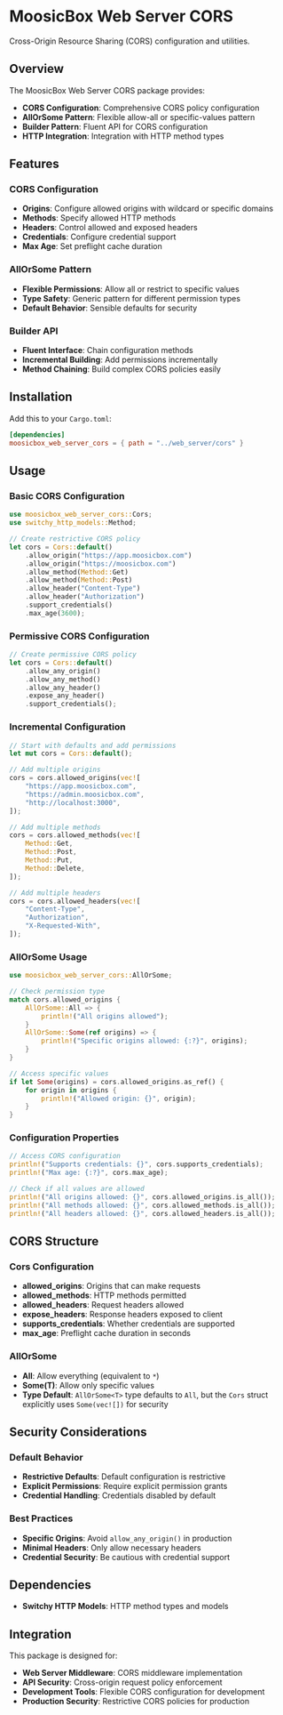 # MoosicBox Web Server CORS

Cross-Origin Resource Sharing (CORS) configuration and utilities.

## Overview

The MoosicBox Web Server CORS package provides:

- **CORS Configuration**: Comprehensive CORS policy configuration
- **AllOrSome Pattern**: Flexible allow-all or specific-values pattern
- **Builder Pattern**: Fluent API for CORS configuration
- **HTTP Integration**: Integration with HTTP method types

## Features

### CORS Configuration

- **Origins**: Configure allowed origins with wildcard or specific domains
- **Methods**: Specify allowed HTTP methods
- **Headers**: Control allowed and exposed headers
- **Credentials**: Configure credential support
- **Max Age**: Set preflight cache duration

### AllOrSome Pattern

- **Flexible Permissions**: Allow all or restrict to specific values
- **Type Safety**: Generic pattern for different permission types
- **Default Behavior**: Sensible defaults for security

### Builder API

- **Fluent Interface**: Chain configuration methods
- **Incremental Building**: Add permissions incrementally
- **Method Chaining**: Build complex CORS policies easily

## Installation

Add this to your `Cargo.toml`:

```toml
[dependencies]
moosicbox_web_server_cors = { path = "../web_server/cors" }
```

## Usage

### Basic CORS Configuration

```rust
use moosicbox_web_server_cors::Cors;
use switchy_http_models::Method;

// Create restrictive CORS policy
let cors = Cors::default()
    .allow_origin("https://app.moosicbox.com")
    .allow_origin("https://moosicbox.com")
    .allow_method(Method::Get)
    .allow_method(Method::Post)
    .allow_header("Content-Type")
    .allow_header("Authorization")
    .support_credentials()
    .max_age(3600);
```

### Permissive CORS Configuration

```rust
// Create permissive CORS policy
let cors = Cors::default()
    .allow_any_origin()
    .allow_any_method()
    .allow_any_header()
    .expose_any_header()
    .support_credentials();
```

### Incremental Configuration

```rust
// Start with defaults and add permissions
let mut cors = Cors::default();

// Add multiple origins
cors = cors.allowed_origins(vec![
    "https://app.moosicbox.com",
    "https://admin.moosicbox.com",
    "http://localhost:3000",
]);

// Add multiple methods
cors = cors.allowed_methods(vec![
    Method::Get,
    Method::Post,
    Method::Put,
    Method::Delete,
]);

// Add multiple headers
cors = cors.allowed_headers(vec![
    "Content-Type",
    "Authorization",
    "X-Requested-With",
]);
```

### AllOrSome Usage

```rust
use moosicbox_web_server_cors::AllOrSome;

// Check permission type
match cors.allowed_origins {
    AllOrSome::All => {
        println!("All origins allowed");
    }
    AllOrSome::Some(ref origins) => {
        println!("Specific origins allowed: {:?}", origins);
    }
}

// Access specific values
if let Some(origins) = cors.allowed_origins.as_ref() {
    for origin in origins {
        println!("Allowed origin: {}", origin);
    }
}
```

### Configuration Properties

```rust
// Access CORS configuration
println!("Supports credentials: {}", cors.supports_credentials);
println!("Max age: {:?}", cors.max_age);

// Check if all values are allowed
println!("All origins allowed: {}", cors.allowed_origins.is_all());
println!("All methods allowed: {}", cors.allowed_methods.is_all());
println!("All headers allowed: {}", cors.allowed_headers.is_all());
```

## CORS Structure

### Cors Configuration

- **allowed_origins**: Origins that can make requests
- **allowed_methods**: HTTP methods permitted
- **allowed_headers**: Request headers allowed
- **expose_headers**: Response headers exposed to client
- **supports_credentials**: Whether credentials are supported
- **max_age**: Preflight cache duration in seconds

### AllOrSome<T>

- **All**: Allow everything (equivalent to `*`)
- **Some(T)**: Allow only specific values
- **Type Default**: `AllOrSome<T>` type defaults to `All`, but the `Cors` struct explicitly uses `Some(vec![])` for security

## Security Considerations

### Default Behavior

- **Restrictive Defaults**: Default configuration is restrictive
- **Explicit Permissions**: Require explicit permission grants
- **Credential Handling**: Credentials disabled by default

### Best Practices

- **Specific Origins**: Avoid `allow_any_origin()` in production
- **Minimal Headers**: Only allow necessary headers
- **Credential Security**: Be cautious with credential support

## Dependencies

- **Switchy HTTP Models**: HTTP method types and models

## Integration

This package is designed for:

- **Web Server Middleware**: CORS middleware implementation
- **API Security**: Cross-origin request policy enforcement
- **Development Tools**: Flexible CORS configuration for development
- **Production Security**: Restrictive CORS policies for production
